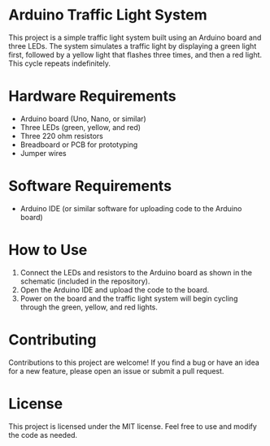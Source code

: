 # Arduino Traffic Light System
This project is a simple traffic light system built using an Arduino board and three LEDs. The system simulates a traffic light by displaying a green light first, followed by a yellow light that flashes three times, and then a red light. This cycle repeats indefinitely.

# Hardware Requirements
- Arduino board (Uno, Nano, or similar)
- Three LEDs (green, yellow, and red)
- Three 220 ohm resistors
- Breadboard or PCB for prototyping
- Jumper wires
# Software Requirements
- Arduino IDE (or similar software for uploading code to the Arduino board)
# How to Use
1. Connect the LEDs and resistors to the Arduino board as shown in the schematic (included in the repository).
2. Open the Arduino IDE and upload the code to the board.
3. Power on the board and the traffic light system will begin cycling through the green, yellow, and red lights.
# Contributing
Contributions to this project are welcome! If you find a bug or have an idea for a new feature, please open an issue or submit a pull request.

# License
This project is licensed under the MIT license. Feel free to use and modify the code as needed.
